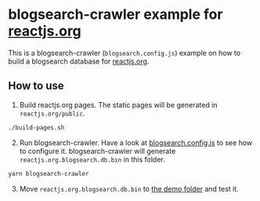 # blogsearch-crawler example for [reactjs.org]

This is a blogsearch-crawler (`blogsearch.config.js`) example on how to build
a blogsearch database for [reactjs.org].

## How to use

1. Build reactjs.org pages. The static pages will be generated in `reactjs.org/public`.

```bash
./build-pages.sh
```

2. Run blogsearch-crawler. Have a look at [blogsearch.config.js] to see how to configure it. blogsearch-crawler will generate `reactjs.org.blogsearch.db.bin` in this folder.

```bash
yarn blogsearch-crawler
```

3. Move `reactjs.org.blogsearch.db.bin` to [the demo folder](../../demo) and test it.

[reactjs.org]: https://github.com/reactjs/reactjs.org
[blogsearch.config.js]: ./blogsearch.config.js
